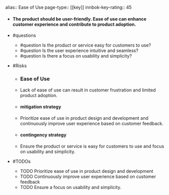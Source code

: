 alias:: Ease of Use
page-type:: [[key]]
innbok-key-rating:: 45
- #### The product should be user-friendly. Ease of use can enhance customer experience and contribute to product adoption.
- #questions
  - #question Is the product or service easy for customers to use?
  - #question Is the user experience intuitive and seamless?
  - #question Is there a focus on usability and simplicity?
- #Risks

  - ### Ease of Use
  - Lack of ease of use can result in customer frustration and limited product adoption.
  - #### mitigation strategy
  - Prioritize ease of use in product design and development and continuously improve user experience based on customer feedback.
  - #### contingency strategy
  - Ensure the product or service is easy for customers to use and focus on usability and simplicity.
- #TODOs
  - TODO Prioritize ease of use in product design and development
  - TODO  Continuously improve user experience based on customer feedback
  - TODO  Ensure a focus on usability and simplicity.


